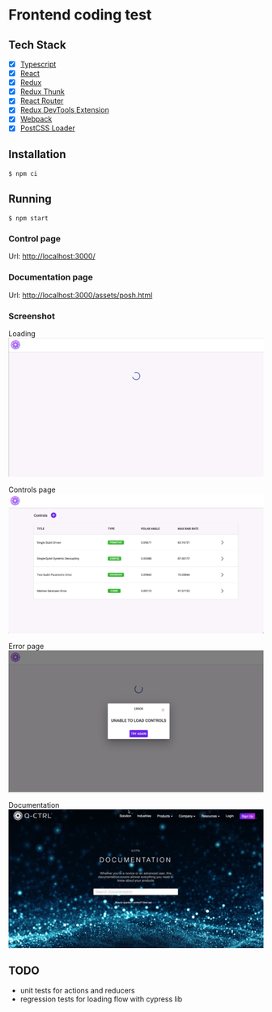# Frontend coding test

## Tech Stack

- [x] [Typescript](https://www.typescriptlang.org/)
- [x] [React](https://facebook.github.io/react/)
- [x] [Redux](https://github.com/reactjs/redux)
- [x] [Redux Thunk](https://github.com/reduxjs/redux-thunk)
- [x] [React Router](https://github.com/ReactTraining/react-router)
- [x] [Redux DevTools Extension](https://github.com/zalmoxisus/redux-devtools-extension)
- [x] [Webpack](https://webpack.github.io)
- [x] [PostCSS Loader](https://github.com/postcss/postcss-loader)

## Installation

```
$ npm ci
```

## Running

```
$ npm start
```

### Control page

Url: [http://localhost:3000/](http://localhost:3000/)

### Documentation page

Url: [http://localhost:3000/assets/posh.html](http://localhost:3000/assets/posh.html)

### Screenshot
Loading
![loading](screenshots/controls_page0.png)

Controls page
![controls page](screenshots/controls_page1.png)

Error page
![error page](screenshots/controls_page2.png)

Documentation
![documentation page](screenshots/documentation_page.gif)

## TODO
- unit tests for actions and reducers
- regression tests for loading flow with cypress lib